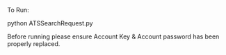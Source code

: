 To Run:

python ATSSearchRequest.py

Before running please ensure Account Key & Account password has been properly replaced.
